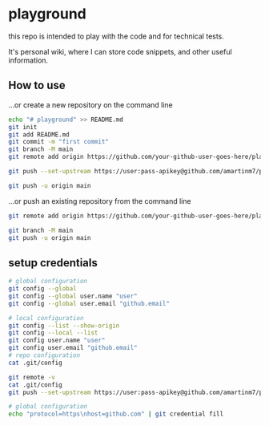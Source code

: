 # playground

this repo is intended to play with the code and for technical tests.

It's personal wiki, where I can store code snippets, and other useful information.

## How to use

…or create a new repository on the command line
```bash
echo "# playground" >> README.md
git init
git add README.md
git commit -m "first commit"
git branch -M main
git remote add origin https://github.com/your-github-user-goes-here/playground.git

git push --set-upstream https://user:pass-apikey@github.com/amartinm7/playground.git master

git push -u origin main
```
…or push an existing repository from the command line
```bash
git remote add origin https://github.com/your-github-user-goes-here/playground.git

git branch -M main
git push -u origin main
```

## setup credentials

```bash
# global configuration
git config --global
git config --global user.name "user"
git config --global user.email "github.email"

# local configuration
git config --list --show-origin
git config --local --list
git config user.name "user"
git config user.email "github.email"
# repo configuration
cat .git/config

git remote -v 
cat .git/config
git push --set-upstream https://user:pass-apikey@github.com/amartinm7/playground.git master

# global configuration
echo "protocol=https\nhost=github.com" | git credential fill
```